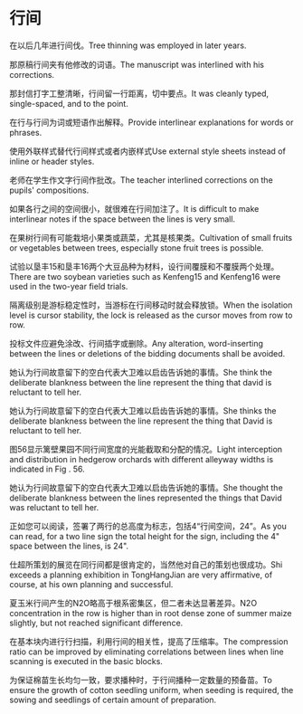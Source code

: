 # 行间

<p><span class="chinese">在以后几年进行间伐。</span><span class="english">Tree thinning was employed in later years.</span></p>

<p><span class="chinese">那原稿行间夹有他修改的词语。</span><span class="english">The manuscript was interlined with his corrections.</span></p>

<p><span class="chinese">那封信打字工整清晰，行间留一行距离，切中要点。</span><span class="english">It was cleanly typed, single-spaced, and to the point.</span></p>

<p><span class="chinese">在行与行间为词或短语作出解释。</span><span class="english">Provide interlinear explanations for words or phrases.</span></p>

<p><span class="chinese">使用外联样式替代行间样式或者内嵌样式</span><span class="english">Use external style sheets instead of inline or header styles.</span></p>

<p><span class="chinese">老师在学生作文字行间作批改。</span><span class="english">The teacher interlined corrections on the pupils' compositions.</span></p>

<p><span class="chinese">如果各行之间的空间很小，就很难在行间加注了。</span><span class="english">It is difficult to make interlinear notes if the space between the lines is very small.</span></p>

<p><span class="chinese">在果树行间有可能栽培小果类或蔬菜，尤其是核果类。</span><span class="english">Cultivation of small fruits or vegetables between trees, especially stone fruit trees is possible.</span></p>

<p><span class="chinese">试验以垦丰15和垦丰16两个大豆品种为材料，设行间覆膜和不覆膜两个处理。</span><span class="english">There are two soybean varieties such as Kenfeng15 and Kenfeng16 were used in the two-year field trials.</span></p>

<p><span class="chinese">隔离级别是游标稳定性时，当游标在行间移动时就会释放锁。</span><span class="english">When the isolation level is cursor stability, the lock is released as the cursor moves from row to row.</span></p>

<p><span class="chinese">投标文件应避免涂改、行间插字或删除。</span><span class="english">Any alteration, word-inserting between the lines or deletions of the bidding documents shall be avoided.</span></p>

<p><span class="chinese">她认为行间故意留下的空白代表大卫难以启齿告诉她的事情。</span><span class="english">She think the deliberate blankness between the line represent the thing that david is reluctant to tell her.</span></p>

<p><span class="chinese">她认为行间故意留下的空白代表大卫难以启齿告诉她的事情。</span><span class="english">She thinks the deliberate blankness between the line represent the thing that David is reluctant to tell her.</span></p>

<p><span class="chinese">图56显示篱壁果园不同行间宽度的光能截取和分配的情况。</span><span class="english">Light interception and distribution in hedgerow orchards with different alleyway widths is indicated in Fig . 56.</span></p>

<p><span class="chinese">她认为行间故意留下的空白代表大卫难以启齿告诉她的事情。</span><span class="english">She thought the deliberate blankness between the lines represented the things that David was reluctant to tell her.</span></p>

<p><span class="chinese">正如您可以阅读，签署了两行的总高度为标志，包括4“行间空间，24”。</span><span class="english">As you can read, for a two line sign the total height for the sign, including the 4" space between the lines, is 24".</span></p>

<p><span class="chinese">仕超所策划的展览在同行间都是很肯定的，当然他对自己的策划也很成功。</span><span class="english">Shi exceeds a planning exhibition in TongHangJian are very affirmative, of course, at his own planning and successful.</span></p>

<p><span class="chinese">夏玉米行间产生的N2O略高于根系密集区，但二者未达显著差异。</span><span class="english">N2O concentration in the row is higher than in root dense zone of summer maize slightly, but not reached significant difference.</span></p>

<p><span class="chinese">在基本块内进行行扫描，利用行间的相关性，提高了压缩率。</span><span class="english">The compression ratio can be improved by eliminating correlations between lines when line scanning is executed in the basic blocks.</span></p>

<p><span class="chinese">为保证棉苗生长均匀一致，要求播种时，于行间播种一定数量的预备苗。</span><span class="english">To ensure the growth of cotton seedling uniform, when seeding is required, the sowing and seedlings of certain amount of preparation.</span></p>

